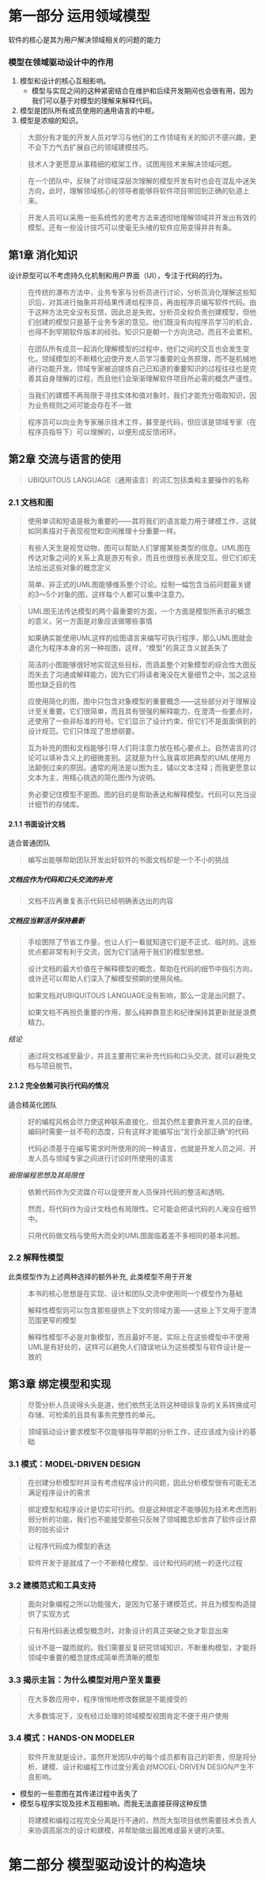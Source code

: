 # 第一部分 运用领域模型
软件的核心是其为用户解决领域相关的问题的能力

### 模型在领域驱动设计中的作用
1. 模型和设计的核心互相影响。
    - 模型与实现之间的这种紧密结合在维护和后续开发期间也会很有用，因为我们可以基于对模型的理解来解释代码。
2. 模型是团队所有成员使用的通用语言的中枢。
3. 模型是浓缩的知识。

> 大部分有才能的开发人员对学习与他们的工作领域有关的知识不感兴趣，更不会下力气去扩展自己的领域建模技巧。

> 技术人才更愿意从事精细的框架工作，试图用技术来解决领域问题。

> 在一个团队中，反映了对领域深层次理解的模型开发有时也会在混乱中迷失方向，此时，理解领域核心的领导者能够将软件项目带回到正确的轨道上来。

> 开发人员可以采用一些系统性的思考方法来透彻地理解领域并开发出有效的模型。还有一些设计技巧可以使毫无头绪的软件应用变得井井有条。

## 第1章 消化知识

设计原型可以不考虑持久化机制和用户界面（UI），专注于代码的行为。

> 在传统的瀑布方法中，业务专家与分析员进行讨论，分析员消化理解这些知识后，对其进行抽象并将结果传递给程序员，再由程序员编写软件代码。由于这种方法完全没有反馈，因此总是失败。分析员全权负责创建模型，但他们创建的模型只是基于业务专家的意见。他们既没有向程序员学习的机会，也得不到早期软件版本的经验。知识只是朝一个方向流动，而且不会累积。

> 在团队所有成员一起消化理解模型的过程中，他们之间的交互也会发生变化。领域模型的不断精化迫使开发人员学习重要的业务原理，而不是机械地进行功能开发。领域专家被迫提炼自己已知道的重要知识的过程往往也是完善其自身理解的过程，而且他们会渐渐理解软件项目所必需的概念严谨性。

>  当我们的建模不再局限于寻找实体和值对象时，我们才能充分吸取知识，因为业务规则之间可能会存在不一致

> 程序员可以向业务专家展示技术工件，甚至是代码，但应该是领域专家（在程序员指导下）可以理解的，以便形成反馈闭环。

## 第2章 交流与语言的使用

>  UBIQUITOUS LANGUAGE（通用语言）的词汇包括类和主要操作的名称

### 2.1 文档和图

> 使用单词和短语是极为重要的——其将我们的语言能力用于建模工作，这就如同素描对于表现视觉和空间推理十分重要一样。

> 有些人天生是视觉动物，图可以帮助人们掌握某些类型的信息。UML图在传达对象之间的关系上真是游刃有余，而且也很擅长表现交互。但它们却无法给出这些对象的概念定义
>
> 简单、非正式的UML图能够维系整个讨论。绘制一幅包含当前问题最关键的3～5个对象的图，这样每个人都可以集中注意力。

> UML图无法传达模型的两个最重要的方面，一个方面是模型所表示的概念的意义，另一方面是对象应该做哪些事情
>
> 如果确实能使用UML这样的绘图语言来编写可执行程序，那么UML图就会退化为程序本身的另一种视图，这样，“模型”的真正含义就丢失了

> 简洁的小图能够很好地实现这些目标，而涵盖整个对象模型的综合性大图反而失去了沟通或解释能力，因为它们将读者淹没在大量细节之中，加之这些图也缺乏目的性
>
> 应使用简化的图，图中只包含对象模型的重要概念——这些部分对于理解设计至关重要。它们很简单，而且具有很强的解释能力，在澄清一些要点时，还使用了一些非标准的符号。它们显示了设计约束，但它们不是面面俱到的设计规范。它们只体现了思想纲要。
>
> 互为补充的图和文档能够引导人们将注意力放在核心要点上。自然语言的讨论可以填补含义上的细微差别。这就是为什么我喜欢把典型的UML使用方法颠倒过来的原因。通常的用法是以图为主，辅以文本注释；而我更愿意以文本为主，用精心挑选的简化图作为说明。
>
> 务必要记住模型不是图。图的目的是帮助表达和解释模型。代码可以充当设计细节的存储库。

#### 2.1.1 书面设计文档

适合普通团队

> 编写出能够帮助团队开发出好软件的书面文档却是一个不小的挑战

##### 文档应作为代码和口头交流的补充

> 文档不应再重复表示代码已经明确表达出的内容

##### 文档应当鲜活并保持最新

> 手绘图除了节省工作量，也让人们一看就知道它们是不正式、临时的。这些优点都非常有利于交流，因为它们适用于我们的模型思想。
>
> 设计文档的最大价值在于解释模型的概念，帮助在代码的细节中指引方向，或许还可以帮助人们深入了解模型预期的使用风格。
>
> 如果文档对UBIQUITOUS LANGUAGE没有影响，那么一定是出问题了。
>
> 如果文档不再担负重要的作用，那么纯粹靠意志和纪律保持其更新就是浪费精力。

*结论*

> 通过将文档减至最少，并且主要用它来补充代码和口头交流，就可以避免文档与项目脱节。

#### 2.1.2 完全依赖可执行代码的情况

适合精英化团队

> 好的编程风格会尽力使这种联系直接化，但其仍然主要靠开发人员的自律。编码时需要一丝不苟的态度，只有这样才能编写出“言行全部正确”的代码
>
> 代码必须基于在编写需求时所使用的同一种语言，也就是开发人员之间、开发人员与领域专家之间进行讨论时所使用的语言

*极限编程思想及其局限性*

> 依赖代码作为交流媒介可以促使开发人员保持代码的整洁和透明。
>
> 然而，将代码作为设计文档也有局限性。它可能会把读代码的人淹没在细节中。
>
> 只用代码做文档与使用大而全的UML图面临着差不多相同的基本问题。



### 2.2 解释性模型

此类模型作为上述两种选择的额外补充, 此类模型不用于开发

> 本书的核心思想是在实现、设计和团队交流中使用同一个模型作为基础
>
> 解释性模型则可以包含那些提供上下文的领域方面——这些上下文用于澄清范围更窄的模型
>
> 解释性模型不必是对象模型，而且最好不是。实际上在这些模型中不使用UML是有好处的，这样可以避免人们错误地认为这些模型与软件设计是一致的



## 第3章 绑定模型和实现

> 尽管分析人员说得头头是道，他们依然无法将这种错综复杂的关系转换成可存储、可检索的且具有事务完整性的单元。

> 领域驱动设计要求模型不仅能够指导早期的分析工作，还应该成为设计的基础

### 3.1 模式：MODEL-DRIVEN DESIGN

> 在创建分析模型时并没有考虑程序设计的问题，因此分析模型很有可能无法满足程序设计的需求
>

> 绑定模型和程序设计是切实可行的。但是这种绑定不能够因为技术考虑而削弱分析的功能，我们也不能接受那些只反映了领域概念却舍弃了软件设计原则的拙劣设计

> 让程序代码成为模型的表达

> 软件开发于是就成了一个不断精化模型、设计和代码的统一的迭代过程
>

### 3.2 建模范式和工具支持

> 面向对象编程之所以功能强大，是因为它基于建模范式，并且为模型构造提供了实现方式

> 只有用代码表达模型概念时，对象设计的真正突破之处才彰显出来

> 设计不是一蹴而就的。我们需要反复研究领域知识，不断重构模型，才能将领域中重要的概念提炼成简单而清晰的模型

### 3.3 揭示主旨：为什么模型对用户至关重要

> 在大多数应用中，程序悄悄地修改数据是不能接受的
>
> 大多数情况下，没有经过处理的领域模型视图肯定不便于用户使用

### 3.4 模式：HANDS-ON MODELER

> 软件开发就是设计。虽然开发团队中的每个成员都有自己的职责，但是将分析、建模、设计和编程工作过度分离会对MODEL-DRIVEN DESIGN产生不良影响。

- 模型的一些意图在其传递过程中丢失了
- 模型与程序实现及技术互相影响，而我无法直接获得这种反馈

> 将建模和编程过程完全分离是行不通的，然而大型项目依然需要技术负责人来协调高层次的设计和建模，并帮助做出最困难或最关键的决策。

# 第二部分 模型驱动设计的构造块

